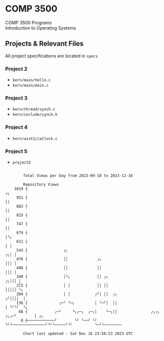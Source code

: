 # COMP 3500
COMP 3500 Programs  
Introduction to Operating Systems  
## Projects & Relevant Files
All project specifications are located in `specs`
### Project 2
- `kern/main/hello.c`
- `kern/main/main.c`
### Project 3
- `kern/thread/synch.c`
- `kern/include/synch.h`
### Project 4
- `kern/asst1/catlock.c`
### Project 5
- `project5`

```

        Total Views per Day from 2023-09-18 to 2023-12-16

        Repository Views
    1019 ┼                                                                         ╭╮
     951 ┤                                                                         ││
     883 ┤                                                                         ││
     815 ┤                                                                         ││
     747 ┤                                                                         ││
     679 ┤                                                                         │╰╮
     611 ┤                                                                         │ │
     543 ┤                ╭╮                                                     ╭╮│ │
     476 ┤                ││             ╭╮                                      │││ │
     408 ┤                ││             ││                                      │││ │
     340 ┤                │╰╮            ││ ╭╮                                 ╭╮│││ │
     272 ┤                │ │            ││ ││                                 │││││ ╰╮
     204 ┤                │ │           ╭╯│ ││  ╭╮                            ╭╯││││  │
     136 ┤              ╭─╯ ╰─╮         │ ╰─╯│  ││                            │ ╰╯╰╯  ╰╮
      68 ┤            ╭─╯     ╰╮╭─╮  ╭─╮│    ╰─╮││               ╭╮╭╮     ╭╮╭─╯        │ ╭╮
       0 ┼────────────╯        ╰╯ ╰──╯ ╰╯      ╰╯╰───────────────╯╰╯╰─────╯╰╯          ╰─╯╰────────

        Chart last updated - Sat Dec 16 23:56:53 2023 UTC
        
```
